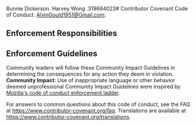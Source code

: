 Bunnie Dickerson. Harvey Wong .319684023# Contributor Covenant Code of Conduct. AlvinGould1951@Gmail.com.

## Enforcement Responsibilities

## Enforcement Guidelines

Community leaders will follow these Community Impact Guidelines in determining
the consequences for any action they deem in violation.
**Community Impact**: Use of inappropriate language or other behavior deemed
unprofessional 
Community Impact Guidelines were inspired by [Mozilla's code of conduct
enforcement ladder](https://github.com/mozilla/diversity).

[homepage]: https://www.contributor-covenant.org

For answers to common questions about this code of conduct, see the FAQ at
https://www.contributor-covenant.org/faq. Translations are available at
https://www.contributor-covenant.org/translations.
